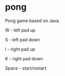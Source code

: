 # pong
Pong game based on Java.

W - left pad up

S - left pad down

I - right pad up

K - right pad down

Space - start/restart
